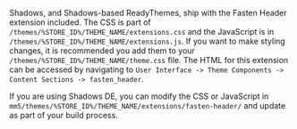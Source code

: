 Shadows, and Shadows-based ReadyThemes, ship with the Fasten Header extension included. The CSS is part of `/themes/%STORE_ID%/THEME_NAME/extensions.css` and the JavaScript is in `/themes/%STORE_ID%/THEME_NAME/extensions.js`. If you want to make styling changes, it is recommended you add them to your `/themes/%STORE_ID%/THEME_NAME/theme.css` file. The HTML for this extension can be accessed by navigating to `User Interface -> Theme Components -> Content Sections -> fasten_header`.

If you are using Shadows DE, you can modify the CSS or JavaScript in `mm5/themes/%STORE_ID%/THEME_NAME/extensions/fasten-header/` and update as part of your build process.
